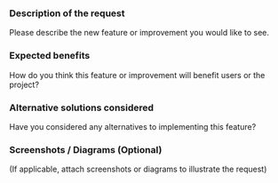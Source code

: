 ### Description of the request
Please describe the new feature or improvement you would like to see.

### Expected benefits
How do you think this feature or improvement will benefit users or the project?

### Alternative solutions considered
Have you considered any alternatives to implementing this feature?

### Screenshots / Diagrams (Optional)
(If applicable, attach screenshots or diagrams to illustrate the request)

